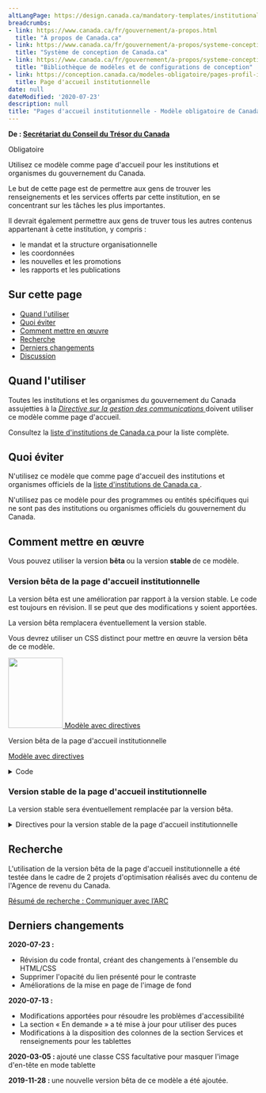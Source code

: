 ```yaml
---
altLangPage: https://design.canada.ca/mandatory-templates/institutional-profile-pages.html
breadcrumbs:
- link: https://www.canada.ca/fr/gouvernement/a-propos.html
  title: "À propos de Canada.ca"
- link: https://www.canada.ca/fr/gouvernement/a-propos/systeme-conception.html
  title: "Système de conception de Canada.ca"
- link: https://www.canada.ca/fr/gouvernement/a-propos/systeme-conception/bibliotheque-modeles.html
  title: "Bibliothèque de modèles et de configurations de conception"
- link: https://conception.canada.ca/modeles-obligatoire/pages-profil-institutionnel.html
  title: Page d'accueil institutionnelle
date: null
dateModified: '2020-07-23'
description: null
title: "Pages d'accueil institutionnelle - Modèle obligatoire de Canada.ca"
---
```




<p class="gc-byline">
 <strong>
  De :
  <a href="https://www.canada.ca/fr/secretariat-conseil-tresor.html">
   Secrétariat du Conseil du Trésor du Canada
  </a>
 </strong>
</p>

<p>
 <span class="label label-danger">
  Obligatoire
 </span>
</p>

<p>
 Utilisez ce modèle comme page d'accueil pour les institutions et organismes du gouvernement du Canada.
</p>

<p>
 Le but de cette page est de permettre aux gens de trouver les renseignements et les services offerts par cette institution, en se concentrant sur les tâches les plus importantes.
</p>

<p>
 Il devrait également permettre aux gens de truver tous les autres contenus appartenant à cette institution, y compris :
</p>

<ul>
 <li>
  le mandat et la structure organisationnelle
 </li>
 <li>
  les coordonnées
 </li>
 <li>
  les nouvelles et les promotions
 </li>
 <li>
  les rapports et les publications
 </li>
</ul>

<section>
 <h2>
  Sur cette page
 </h2>
 <ul>
  <li>
   <a href="#utiliser">
    Quand l'utiliser
   </a>
  </li>
  <li>
   <a href="#eviter">
    Quoi éviter
   </a>
  </li>
  <li>
   <a href="#comment">
    Comment mettre en œuvre
   </a>
  </li>
  <li>
   <a href="#recherche">
    Recherche
   </a>
  </li>
  <li>
   <a href="#changements">
    Derniers changements
   </a>
  </li>
  <li>
   <a href="#discussion">
    Discussion
   </a>
  </li>
 </ul>
</section>

<section>
 <h2 id="utiliser">
  Quand l'utiliser
 </h2>
 <p>
  Toutes les institutions et les organismes du gouvernement du Canada assujetties à la
  <a href="https://www.tbs-sct.gc.ca/pol/doc-fra.aspx?id=30682">
   <cite>
    Directive sur la gestion des communications
   </cite>
  </a>
  doivent utiliser ce modèle comme page d'accueil.
 </p>
 <p>
  Consultez la
  <a href="https://www.canada.ca/fr/gouvernement/a-propos/systeme-conception/liste-institutions.html">
   liste d'institutions de Canada.ca
  </a>
  pour la liste complète.
 </p>
</section>

<section>
 <h2 id="eviter">
  Quoi éviter
 </h2>
 <p>
  N'utilisez ce modèle que comme page d'accueil des institutions et organismes officiels de la
  <a href="https://www.canada.ca/fr/gouvernement/a-propos/systeme-conception/liste-institutions.html">
   liste d'institutions de Canada.ca
  </a>
  .
 </p>
 <p>
  N'utilisez pas ce modèle pour des programmes ou entités spécifiques qui ne sont pas des institutions ou organismes officiels du gouvernement du Canada.
 </p>
</section>

<section>
 <h2 id="comment">
  Comment mettre en œuvre
 </h2>
</section>

<section>
 <p>
  Vous pouvez utiliser la version
  <strong>
   bêta
  </strong>
  ou la version
  <strong>
   stable
  </strong>
  de ce modèle.
 </p>
 <h3>
  Version bêta de la page d'accueil institutionnelle
 </h3>
 <p>
  La version bêta est une amélioration par rapport à la version stable. Le code est toujours en révision. Il se peut que des modifications y soient apportées.
 </p>
 <p>
  La version bêta remplacera éventuellement la version stable.
 </p>
 <p>
  Vous devrez utiliser un CSS distinct pour mettre en œuvre la version bêta de ce modèle.
 </p>
 <div class="row mrgn-tp-lg mrgn-bttm-lg">
  <div class="col-xs-10 col-md-8 col-lg-8">
   <div class="gc-dwnld">
    <div class="row">
     <div class="col-xs-10 col-sm-3 col-lg-2">
      <p>
       <a class="gc-dwnld-lnk" href="../mise-en-page/accueil-institution-directives.html">
        <img alt="" class="thumbnail gc-dwnld-img" height="142" src="../images/ip-img-fr-cropped.png" width="110"/>
        <span class="wb-inv">
         Modèle avec directives
        </span>
       </a>
      </p>
     </div>
     <div class="col-xs-12 col-sm-9 col-lg-10">
      <p class="mrgn-tp-md lead">
       Version bêta de la page d'accueil institutionnelle
      </p>
      <p>
       <a class="btn btn-call-to-action" href="../mise-en-page/accueil-institution-directives.html">
        Modèle avec directives
       </a>
      </p>
     </div>
    </div>
   </div>
  </div>
 </div>
 <details>
  <summary>
   Code
  </summary>
  <span id="code">
  </span>
  <div class="wb-tabs">
   <div class="tabpanels">
    <details id="details-panel1">
     <summary>
      HTML
     </summary>
     <pre>
<code>
&lt;div class="provisional bg-cover bg-right bg-hide-sm bg-hide-xs mrgn-tp-md pb-3" data-bgimg="put your image link here"&gt;
				&lt;div class="container"&gt;
					&lt;div class="row"&gt;
						&lt;div class="col-md-7"&gt;
							&lt;h1 property="name" id="wb-cont"&gt;[Nom de l'institution]&lt;/h1&gt;
							&lt;p&gt;Brève description du mandat de l'institution&lt;/p&gt;
							&lt;a class="provisional btn btn-call-to-action" href="#"&gt;Bouton vers une super-tâche [facultatif]&lt;/a&gt;
						&lt;/div&gt;
						&lt;div class="clearfix"&gt;&lt;/div&gt;
					&lt;/div&gt;
				&lt;/div&gt;
			&lt;/div&gt;
			&lt;section class="provisional gc-featured-lnk"&gt;
				&lt;div class="container"&gt;
					&lt;h2 class="wb-inv"&gt;Lien en vedette&lt;/h2&gt;
					&lt;a class="h5" href="#"&gt;Lien en vedette [facultatif]&lt;/a&gt;
				&lt;/div&gt;
			&lt;/section&gt;
			&lt;section class="provisional most-requested-bullets well well-sm brdr-0"&gt;
				&lt;div class="container"&gt;
					&lt;div class="row"&gt;
						&lt;div class="pddng-r-0 col-md-2"&gt;
							&lt;h2 class="mrgn-tp-md"&gt;En demande&lt;/h2&gt;
						&lt;/div&gt;
						&lt;div class="col-md-10"&gt;
							&lt;ul class="wb-eqht mrgn-tp-md mrgn-bttm-md colcount-md-2"&gt;
								&lt;li&gt;&lt;a href="#"&gt;[Lien vers une tâche principale]&lt;/a&gt;&lt;/li&gt;
								&lt;li&gt;&lt;a href="#"&gt;[Lien vers une tâche principale]&lt;/a&gt;&lt;/li&gt;
								&lt;li&gt;&lt;a href="#"&gt;[Lien vers une tâche principale]&lt;/a&gt;&lt;/li&gt;
								&lt;li&gt;&lt;a href="#"&gt;[Lien vers une tâche principale]&lt;/a&gt;&lt;/li&gt;
								&lt;li&gt;&lt;a href="#"&gt;[Lien vers une tâche principale]&lt;/a&gt;&lt;/li&gt;
								&lt;li&gt;&lt;a href="#"&gt;[Lien vers une tâche principale]&lt;/a&gt;&lt;/li&gt;
							&lt;/ul&gt;
						&lt;/div&gt;
					&lt;/div&gt;
				&lt;/div&gt;
			&lt;/section&gt;
			&lt;section class="gc-srvinfo col-md-12 mrgn-bttm-lg"&gt;
				&lt;div class="container"&gt;
					&lt;div class="row"&gt;
						&lt;h2 class="wb-inv"&gt;Services et renseignements&lt;/h2&gt;
						&lt;div class="wb-eqht"&gt;
							&lt;div class="col-lg-4 col-md-6"&gt;
								&lt;h3&gt;&lt;a href="#"&gt;[Texte de l'hyperlien]&lt;/a&gt;&lt;/h3&gt;
								&lt;p&gt;Utilisez une formulation basée sur l'action, ou faites simplement une les des mots-clés qui résument les renseignements disponibles ou des tâches pouvant être accomplies sur la page liée.&lt;/p&gt;
							&lt;/div&gt;
							&lt;div class="col-lg-4 col-md-6"&gt;
								&lt;h3&gt;&lt;a href="#"&gt;[Texte de l'hyperlien]&lt;/a&gt;&lt;/h3&gt;
								&lt;p&gt;Utilisez une formulation basée sur l'action, ou faites simplement une les des mots-clés qui résument les renseignements disponibles ou des tâches pouvant être accomplies sur la page liée.&lt;/p&gt;
							&lt;/div&gt;
							&lt;div class="col-lg-4 col-md-6"&gt;
								&lt;h3&gt;&lt;a href="#"&gt;[Texte de l'hyperlien]&lt;/a&gt;&lt;/h3&gt;
								&lt;p&gt;Utilisez une formulation basée sur l'action, ou faites simplement une les des mots-clés qui résument les renseignements disponibles ou des tâches pouvant être accomplies sur la page liée.&lt;/p&gt;
							&lt;/div&gt;
							&lt;div class="col-lg-4 col-md-6"&gt;
								&lt;h3&gt;&lt;a href="#"&gt;[Texte de l'hyperlien]&lt;/a&gt;&lt;/h3&gt;
								&lt;p&gt;Utilisez une formulation basée sur l'action, ou faites simplement une les des mots-clés qui résument les renseignements disponibles ou des tâches pouvant être accomplies sur la page liée.&lt;/p&gt;
							&lt;/div&gt;
							&lt;div class="col-lg-4 col-md-6"&gt;
								&lt;h3&gt;&lt;a href="#"&gt;[Texte de l'hyperlien]&lt;/a&gt;&lt;/h3&gt;
								&lt;p&gt;Utilisez une formulation basée sur l'action, ou faites simplement une les des mots-clés qui résument les renseignements disponibles ou des tâches pouvant être accomplies sur la page liée.&lt;/p&gt;
							&lt;/div&gt;
							&lt;div class="col-lg-4 col-md-6"&gt;
								&lt;h3&gt;&lt;a href="#"&gt;[Texte de l'hyperlien]&lt;/a&gt;&lt;/h3&gt;
								&lt;p&gt;Utilisez une formulation basée sur l'action, ou faites simplement une les des mots-clés qui résument les renseignements disponibles ou des tâches pouvant être accomplies sur la page liée.&lt;/p&gt;
							&lt;/div&gt;
							&lt;div class="col-lg-4 col-md-6"&gt;
								&lt;h3&gt;&lt;a href="#"&gt;[Texte de l'hyperlien]&lt;/a&gt;&lt;/h3&gt;
								&lt;p&gt;Utilisez une formulation basée sur l'action, ou faites simplement une les des mots-clés qui résument les renseignements disponibles ou des tâches pouvant être accomplies sur la page liée.&lt;/p&gt;
							&lt;/div&gt;
							&lt;div class="col-lg-4 col-md-6"&gt;
								&lt;h3&gt;&lt;a href="#"&gt;[Texte de l'hyperlien]&lt;/a&gt;&lt;/h3&gt;
								&lt;p&gt;Utilisez une formulation basée sur l'action, ou faites simplement une les des mots-clés qui résument les renseignements disponibles ou des tâches pouvant être accomplies sur la page liée.&lt;/p&gt;
							&lt;/div&gt;
							&lt;div class="col-lg-4 col-md-6"&gt;
								&lt;h3&gt;&lt;a href="#"&gt;[Texte de l'hyperlien]&lt;/a&gt;&lt;/h3&gt;
								&lt;p&gt;Utilisez une formulation basée sur l'action, ou faites simplement une les des mots-clés qui résument les renseignements disponibles ou des tâches pouvant être accomplies sur la page liée.&lt;/p&gt;
							&lt;/div&gt;
							&lt;div class="clearfix"&gt;&lt;/div&gt;
						&lt;/div&gt;
					&lt;/div&gt;
				&lt;/div&gt;
			&lt;/section&gt;
			&lt;div class="clearfix"&gt;&lt;/div&gt;
			&lt;section class="well well-sm brdr-0 mrgn-bttm-0"&gt;
				&lt;div class="container"&gt;
					&lt;div class="wb-eqht"&gt;
						&lt;h2 class="h3 mrgn-tp-md"&gt;Coordonnées&lt;/h2&gt;
						&lt;ul class="provisional list-bld list-unstyled mrgn-tp-lg lst-spcd-2 colcount-md-3"&gt;
							&lt;li&gt;&lt;a href="#"&gt;Communiquer avec [institution]&lt;/a&gt;&lt;/li&gt;
							&lt;li&gt;&lt;a href="#"&gt;[Tâche de contact 2]&lt;/a&gt;&lt;/li&gt;
							&lt;li&gt;&lt;a href="#"&gt;[Tâche de contact 3]&lt;/a&gt;&lt;/li&gt;
						&lt;/ul&gt;
					&lt;/div&gt;
					&lt;div class="row"&gt;
						&lt;section class="col-md-8 pull-left mrgn-bttm-lg"&gt;
							&lt;h2 class="h3 mrgn-tp-md"&gt;À propos de [Institution]&lt;/h2&gt;
							&lt;ul class="provisional list-bld list-unstyled mrgn-tp-lg lst-spcd-2 colcount-md-2"&gt;
								&lt;li&gt;&lt;a href="#"&gt;Mandat&lt;/a&gt;&lt;/li&gt;
								&lt;li&gt;&lt;a href="#"&gt;Structure organisationnelle&lt;/a&gt;&lt;/li&gt;
								&lt;li&gt;&lt;a href="#"&gt;Transparence&lt;/a&gt;&lt;/li&gt;
								&lt;li&gt;&lt;a href="#"&gt;Possibilités d'emploi&lt;/a&gt;&lt;/li&gt;
								&lt;li&gt;&lt;a href="#"&gt;Rapports&lt;/a&gt;&lt;/li&gt;
								&lt;li&gt;&lt;a href="#"&gt;Observation&lt;/a&gt;&lt;/li&gt;
								&lt;li&gt;&lt;a href="#"&gt;Avis de mesure d'exécution&lt;/a&gt;&lt;/li&gt;
								&lt;li&gt;&lt;a href="#"&gt;[Lien institutionnel]&lt;/a&gt;&lt;/li&gt;
								&lt;li&gt;&lt;a href="#"&gt;[Lien institutionnel]&lt;/a&gt;&lt;/li&gt;
								&lt;li&gt;More: &lt;a href="#"&gt;Au sujet de [institution]&lt;/a&gt;&lt;/li&gt;
							&lt;/ul&gt;
						&lt;/section&gt;
						&lt;div class="provisional col-md-4 col-sm-5 pull-right xs-left"&gt;
							&lt;section class="lnkbx"&gt;
								&lt;h2 class="h3"&gt;Ministre&lt;/h2&gt;
								&lt;p&gt;
									&lt;a href="#"&gt;[(L'honorable) prénom et nom de famille]&lt;/a&gt;&lt;br&gt;
									&lt;small&gt;Titre officiel du ministre&lt;/small&gt;
								&lt;/p&gt;
								&lt;p&gt;
									&lt;a href="#"&gt;[(L'honorable) prénom et nom de famille]&lt;/a&gt;&lt;br&gt;
									&lt;small&gt;Titre officiel du ministre&lt;/small&gt;
								&lt;/p&gt;
								&lt;p&gt;
									&lt;a href="#"&gt;[(L'honorable) prénom et nom de famille]&lt;/a&gt;&lt;br&gt;
									&lt;small&gt;Titre officiel du ministre&lt;/small&gt;
								&lt;/p&gt;
							&lt;/section&gt;
							&lt;section class="provisional followus"&gt;
								&lt;h2 class="mrgn-tp-lg h3"&gt;Suivezs&lt;/h2&gt;
								&lt;ul&gt;
									&lt;li&gt;&lt;a href="#" class="facebook" rel="external"&gt;&lt;span class="wb-inv"&gt;Facebook&lt;/span&gt;&lt;/a&gt;&lt;/li&gt;
									&lt;li&gt;&lt;a href="#" class="twitter" rel="external"&gt;&lt;span class="wb-inv"&gt;Twitter&lt;/span&gt;&lt;/a&gt;&lt;/li&gt;
									&lt;li&gt;&lt;a href="#" class="youtube" rel="external"&gt;&lt;span class="wb-inv"&gt;YouTube&lt;/span&gt;&lt;/a&gt;&lt;/li&gt;
									&lt;li&gt;&lt;a href="#" class="linkedin" rel="external"&gt;&lt;span class="wb-inv"&gt;LinkedIn&lt;/span&gt;&lt;/a&gt;&lt;/li&gt;
								&lt;/ul&gt;
							&lt;/section&gt;
						&lt;/div&gt;
						&lt;div class="clearfix"&gt;&lt;/div&gt;
					&lt;/div&gt;
				&lt;/div&gt;
			&lt;/section&gt;
			&lt;div class="container"&gt;
				&lt;div class="row"&gt;
					&lt;section class="col-md-4 wb-feeds limit-3 gc-nws"&gt;
						&lt;h2 class="h3"&gt;Nouvelles&lt;/h2&gt;
						&lt;!-- démonstration de l'apparence - utiliser le flux json le cas échéant --&gt;
						&lt;ul class="feeds-cont list-unstyled lst-spcd feed-active"&gt;
							&lt;li&gt;&lt;a href="#"&gt;[Titre de nouvelle]&lt;/a&gt;&lt;br&gt; &lt;small class="feeds-date"&gt;AAAA-MM-JJ HH:MM&lt;/small&gt;&lt;/li&gt;
							&lt;li&gt;&lt;a href="#"&gt;[Titre de nouvelle]&lt;/a&gt;&lt;br&gt; &lt;small class="feeds-date"&gt;AAAA-MM-JJ HH:MM&lt;/small&gt;&lt;/li&gt;
							&lt;li&gt;&lt;a href="#"&gt;[Titre de nouvelle]&lt;/a&gt;&lt;br&gt; &lt;small class="feeds-date"&gt;AAAA-MM-JJ HH:MM&lt;/small&gt;&lt;/li&gt;
						&lt;/ul&gt;
						&lt;!-- exemple de flux json pour les nouvelles
						&lt;ul class="feeds-cont list-unstyled lst-spcd"&gt;
							&lt;li&gt; &lt;a data-ajax="https://www.canada.ca/content/canadasite/api/nws/fds/en/web-feeds/revenue-agency.json" href="https://www.canada.ca/en/revenue-agency.atom.xml" rel="external"&gt;Canada Revenue Agency news items&lt;/a&gt; &lt;/li&gt;
						&lt;/ul&gt;--&gt;
						&lt;p&gt;En savoir plus :&lt;a href="#" class="admin"&gt;Nouvelles de [Institution]&lt;/a&gt;&lt;/p&gt;
					&lt;/section&gt;
					&lt;section class="col-md-8 gc-prtts"&gt;
						&lt;h2 class="h3"&gt;En vedette&lt;/h2&gt;
						&lt;div class="row wb-eqht gc-srvinfo"&gt;
							&lt;div class="col-sm-6"&gt;
								&lt;div class="well well-sm brdr-rds-0 eqht-trgt"&gt;
									&lt;img class="img-responsive full-width" src="https://wet-boew.github.io/themes-dist/GCWeb/img/360x203.png" alt=""&gt;
									&lt;h3 class="h5"&gt;&lt;a href="#" class="stretched-link"&gt;[Hyperlien de l'élément]&lt;/a&gt;&lt;/h3&gt;
									&lt;p&gt;Brève description de l'élément en vedette.&lt;/p&gt;
								&lt;/div&gt;
							&lt;/div&gt;
							&lt;div class="col-sm-6"&gt;
								&lt;div class="well well-sm brdr-rds-0 eqht-trgt"&gt;
									&lt;img class="img-responsive full-width" src="https://wet-boew.github.io/themes-dist/GCWeb/img/360x203.png" alt=""&gt;
									&lt;h3 class="h5"&gt;&lt;a href="#" class="stretched-link"&gt;[Hyperlien de l'élément]&lt;/a&gt;&lt;/h3&gt;
									&lt;p&gt;Brève description de l'élément en vedette.&lt;/p&gt;
								&lt;/div&gt;
							&lt;/div&gt;
						&lt;/div&gt;
					&lt;/section&gt;
				&lt;/div&gt;
			&lt;/div&gt;</code>
</pre>
    </details>
    <details id="details-panel2">
     <summary>
      CSS
     </summary>
     <pre>
<code>
.provisional.bg-cover {
	background-size: cover;
}

.provisional.bg-right {
	background-position: right;
}

.provisional.pb-3 {
	padding-bottom: 15px;
}

.provisional.btn-call-to-action {
	font-size: 1em;
}

.provisional.gc-featured-lnk {
	background: #31708f;
	margin-bottom: 0em;
	padding-top:20px;
	padding-bottom:20px;
}

.provisional.gc-featured-lnk a {
	color:#fff
}

ul.feeds-cont li a {
	font-weight: bold;
}

.provisional.most-requested-bullets li {
	font-family: 'Lato', sans-serif;
	font-size: 17px;
	font-weight: 600;
	line-height: 26px;
	margin-top: 0
}

.provisional.most-requested-bullets .pddng-r-0 {
	padding-right: 0px;
}

.provisional.most-requested-bullets h2 {
	font-size: 1.2em;
}

.provisional.list-bld {
	font-weight: 600;
}

.provisional.followus h2 {
	font-size: 1.1em;
	margin-top: 10px;
}

.provisional.followus {
	padding: 0;
}

.provisional.followus h2 {
	display: block;
}

.provisional.followus h2,
.provisional.followus ul {
	margin-left: 0;
}

.provisional.followus-vertical {
	line-height: 0em;
}

.provisional.followus-vertical,
.provisional.followus {
	background-color: transparent;
}

.provisional.followus-vertical a {
	text-decoration: none;
}

.provisional.followus-vertical ul {
	display: block;
	list-style-type: none;
	margin-block-start: 1em;
	padding-inline-start: 1em;
	font-size: 16px;
	margin-block-end: 0em;
}

.provisional.followus-vertical ul li {
	margin-bottom: 15px;
}

.provisional.followus-vertical ul li:last-child {
	margin-bottom: 0px;
}

.provisional.followus-vertical ul li a {
	border: none;
	padding: 0px 5px;
}

.provisional.followus ul li a {
	border: none;
}

.provisional .social-lnk {
	position: relative;
	bottom:-18px;
	left:45px;
}

.provisional.followus-vertical li {
	display: block;
	background-position: left;
}

.provisional.followus .facebook,
.provisional.followus .twitter,
.provisional.followus .youtube,
.provisional.followus .instagram,
.provisional.followus .linkedin {
	display: block;
	height: 38px;
	width: 38px;
}
/* supprimez cette section si vous ne voulez pas les nouvelles icônes */

.provisional.followus .facebook {
	background: url("https://design.canada.ca/images/social-media/facebook.png") 0 0 / cover no-repeat;
}
.provisional.followus .twitter {
	background: url("https://design.canada.ca/images/social-media/twitter.png") 0 0 / cover no-repeat;
}
.provisional.followus .youtube {
	background: url("https://design.canada.ca/images/social-media/youtube.png") 0 0 / cover no-repeat;
}
.provisional.followus .instagram {
	background: url("https://design.canada.ca/images/social-media/instagram.png") 0 0 / cover no-repeat;
}
.provisional.followus .linkedin {
	background: url("https://design.canada.ca/images/social-media/linkedin.png") 0 0 / cover no-repeat;
}
/* fin des nouvelles icônes de réseaux sociaux */

@media screen and (max-width: 767px) {
	.provisional.bg-hide-xs {
		background-image: url("none") !important;
	}

	.provisional.btn-call-to-action {
		font-size: .9em;
	}

	.provisional.xs-left {
		float: left !important;
	}
}

@media (min-width:768px) and (max-width:991px) {
	.provisional.bg-hide-sm {
		background-image: url("none") !important;
	}
}
</code>
</pre>
    </details>
   </div>
  </div>
 </details>
 <div class="clearfix">
 </div>
</section>
<section>
 <h3>
  Version stable de la page d'accueil institutionnelle
 </h3>
 <p>
  La version stable sera éventuellement remplacée par la version bêta.
 </p>
 <details>
  <summary>
   Directives pour la version stable de la page d'accueil institutionnelle
  </summary>
  <h3 id="profil">
   Page de profil
  </h3>
  <p>
   Toutes les institutions mentionnées aux annexes I, I.1 et II de la
   <a href="http://laws-lois.justice.gc.ca/fra/lois/f-11/">
    Loi sur la gestion des finances publiques
   </a>
   (LGFP) doivent élaborer un profil institutionnel. Tous ces profils font partie de la page des ministères et organismes (voir la section sur la
   <a href="./page-ministeres-organismes.html">
    page des ministères et organismes
   </a>
   ).
  </p>
  <div class="btn-group mrgn-bttm-sm">
   <button class="btn btn-default wb-toggle" data-toggle='{"selector": "details", "parent": "#template-elements", "type": "on"}' type="button">
    Développer tout
   </button>
   <button class="btn btn-default wb-toggle" data-toggle='{"selector": "details", "parent": "#template-elements", "type": "off"}' type="button">
    Réduire tout
   </button>
  </div>
  <div class="row">
   <div class="col-lg-6 pull-right">
    <figure class="mrgn-bttm-lg">
     <figcaption class="text-center">
      <b>
       Modèle de la page de profil institutionnel
      </b>
     </figcaption>
     <img alt="Modèle de la page de profil institutionnel pour les grandes institutions indiquant les parties qui composent sa structure. Lire de haut en bas et de gauche à droite. Plus de détails au sujet de ce graphique se retrouvent dans le texte entourant l’image." class="full-width" src="https://www.canada.ca/content/dam/tbs-sct/images/government-communications/canada-content-style-guide/institutional-profile-fra-02.jpg"/>
    </figure>
   </div>
   <div class="col-lg-6 pull-left">
    <section id="template-elements">
     <section>
      <h4>
       1 : Nom de l’institution
      </h4>
      <p>
       <span class="label label-danger">
        Obligatoire
       </span>
      </p>
      <p>
       Fournit le titre d’usage de l’institution
      </p>
      <ul class="list-unstyled">
       <li id="element1">
        <details class="mrgn-bttm-sm">
         <summary class="wb-toggle" data-toggle='{"print":"on"}'>
          <strong>
           Contenu
          </strong>
         </summary>
         <ul>
          <li>
           Utilisez le titre d’usage de l’institution indiqué dans le
           <a href="https://www.tbs-sct.gc.ca/hgw-cgf/oversight-surveillance/communications/fip-pcim/reg-fra.asp">
            Registre des titres d’usage
           </a>
           .
          </li>
          <li>
           Utilisez le titre légal si le titre d’usage n’est pas disponible.
          </li>
          <li>
           N’utilisez pas d’acronymes ou d’abréviations.
          </li>
         </ul>
        </details>
       </li>
       <li id="element2">
        <details class="mrgn-bttm-sm">
         <summary class="wb-toggle" data-toggle='{"print":"on"}'>
          <strong>
           Présentation
          </strong>
         </summary>
         <ul>
          <li>
           Le titre du profil institutionnel doit être une balise H1 unique.
          </li>
          <li>
           Il doit être la première composante de la page.
          </li>
         </ul>
        </details>
       </li>
      </ul>
     </section>
     <section>
      <h4>
       2a : Insigne
      </h4>
      <p>
       <span class="label label-warning">
        Conditionelle
       </span>
      </p>
      <p>
       Fournit l’identification de la Gendarmerie royale du Canada
      </p>
      <ul class="list-unstyled">
       <li id="element3">
        <details class="mrgn-bttm-sm">
         <summary class="wb-toggle" data-toggle='{"print":"on"}'>
          <strong>
           Contenu
          </strong>
         </summary>
         <ul>
          <li>
           Seule la Gendarmerie royale du Canada peut utiliser cette composante pour afficher son insigne approuvé.
          </li>
         </ul>
        </details>
       </li>
       <li id="element4">
        <details class="mrgn-bttm-sm">
         <summary class="wb-toggle" data-toggle='{"print":"on"}'>
          <strong>
           Présentation
          </strong>
         </summary>
         <ul>
          <li>
           L’insigne se trouve à la droite du mandat de l’institution.
          </li>
          <li>
           L’image n’est pas assortie d’un hyperlien.
          </li>
         </ul>
        </details>
       </li>
      </ul>
     </section>
     <section>
      <h4>
       3 : Mandat de l’institution
      </h4>
      <p>
       <span class="label label-danger">
        Obligatoire
       </span>
      </p>
      <p>
       Décrit en une ou deux phrases le mandat de l’institution
      </p>
      <ul class="list-unstyled">
       <li id="element5">
        <details class="mrgn-bttm-sm">
         <summary class="wb-toggle" data-toggle='{"print":"on"}'>
          <strong>
           Contenu
          </strong>
         </summary>
         <ul>
          <li>
           Elle fournit le titre d’usage de l’institution suivi d’un aperçu en langage clair de la façon dont l’institution assure des services au public.
          </li>
          <li>
           Le texte doit être court et concis.
          </li>
          <li>
           Le contenu est rédigé pour un niveau de scolarité secondaire (pointage de 100 et moins dans
           <a href="http://www.scolarius.com/">
            Scolarius
           </a>
           ).
          </li>
         </ul>
        </details>
       </li>
       <li id="element6">
        <details class="mrgn-bttm-sm">
         <summary class="wb-toggle" data-toggle='{"print":"on"}'>
          <strong>
           Présentation
          </strong>
         </summary>
         <ul>
          <li>
           Le mandat de l’institution figure juste au-dessous du titre de la page du profil institutionnel.
          </li>
         </ul>
        </details>
       </li>
      </ul>
     </section>
     <section>
      <h4>
       4 : Réseaux de médias sociaux de l’institution
      </h4>
      <p>
       <span class="label label-warning">
        Conditionelle
       </span>
      </p>
      <p>
       Présente les réseaux de médias sociaux propres à l’institution
      </p>
      <ul class="list-unstyled">
       <li id="element7">
        <details class="mrgn-bttm-sm">
         <summary class="wb-toggle" data-toggle='{"print":"on"}'>
          <strong>
           Contenu
          </strong>
         </summary>
         <ul>
          <li>
           Cette composante est obligatoire pour toutes les institutions mentionnées à l’
           <a href="http://laws-lois.justice.gc.ca/fra/lois/F-11/page-30.html#h-74">
            annexe I de la LGFP
           </a>
           , et facultative pour les autres institutions.
          </li>
          <li>
           Utilisez la configuration
           <a href="../configurations-conception-communes/bloc-medias-sociaux.html">
            Bloc des réseaux de médias sociaux (fenêtre « Suivez »)
           </a>
           .
          </li>
         </ul>
        </details>
       </li>
       <li id="element8">
        <details class="mrgn-bttm-sm">
         <summary class="wb-toggle" data-toggle='{"print":"on"}'>
          <strong>
           Présentation
          </strong>
         </summary>
         <ul>
          <li>
           Cette composante se trouve sous le mandat de l’institution.
          </li>
         </ul>
        </details>
       </li>
      </ul>
     </section>
     <section>
      <h4>
       5 : Nouveautés
      </h4>
      <p>
       <span class="label label-warning">
        Conditionelle
       </span>
      </p>
      <p>
       Présente les nouvelles ayant trait à l’institution
      </p>
      <ul class="list-unstyled">
       <li id="element9">
        <details class="mrgn-bttm-sm">
         <summary class="wb-toggle" data-toggle='{"print":"on"}'>
          <strong>
           Contenu
          </strong>
         </summary>
         <ul>
          <li>
           Cette composante est obligatoire pour toutes les institutions mentionnées à l’
           <a href="http://laws-lois.justice.gc.ca/fra/lois/F-11/page-30.html#h-74">
            annexe I de la LGFP
           </a>
           , et facultative pour les autres institutions.
          </li>
          <li>
           Utilisez la configuration
           <a href="../configurations-conception-communes/nouveautes.html">
            Nouveautés
           </a>
           .
          </li>
         </ul>
        </details>
       </li>
       <li id="element10">
        <details class="mrgn-bttm-sm">
         <summary class="wb-toggle" data-toggle='{"print":"on"}'>
          <strong>
           Présentation
          </strong>
         </summary>
         <ul>
          <li>
           Cette composante se trouve sous « Réseaux de médias sociaux de l’institution ».
          </li>
         </ul>
        </details>
       </li>
      </ul>
     </section>
     <section>
      <h4>
       6 : Services et renseignements
      </h4>
      <p>
       <span class="label label-danger">
        Obligatoire
       </span>
      </p>
      <p>
       Dresse la liste des sujets propres à l’institution
      </p>
      <ul class="list-unstyled">
       <li id="element11">
        <details class="mrgn-bttm-sm">
         <summary class="wb-toggle" data-toggle='{"print":"on"}'>
          <strong>
           Contenu
          </strong>
         </summary>
         <ul>
          <li>
           Utilisez la configuration
           <a href="../configurations-conception-communes/services-renseignements.html">
            Services et renseignements
           </a>
           .
          </li>
         </ul>
        </details>
       </li>
       <li id="element12">
        <details class="mrgn-bttm-sm">
         <summary class="wb-toggle" data-toggle='{"print":"on"}'>
          <strong>
           Présentation
          </strong>
         </summary>
         <ul>
          <li>
           Cette composante se trouve sous la section « Réseaux de médias sociaux » et à gauche de la section « En demande ».
          </li>
         </ul>
        </details>
       </li>
      </ul>
     </section>
     <section>
      <h4>
       7 : En demande
      </h4>
      <p>
       <span class="label label-warning">
        Conditionelle
       </span>
      </p>
      <p>
       Présente les services et renseignements les plus demandés propres à l’institution
      </p>
      <ul class="list-unstyled">
       <li id="element13">
        <details class="mrgn-bttm-sm">
         <summary class="wb-toggle" data-toggle='{"print":"on"}'>
          <strong>
           Contenu
          </strong>
         </summary>
         <ul>
          <li>
           composante est obligatoire afin fournir des raccourcis vers les tâches les plus importantes de l'institution. Cependant, elle ne devrait pas être utilisée si toutes les tâches principales de l'institution sont déjà incluses en tant que liens directs sous « Services et renseignements ».
          </li>
          <li>
           Utilisez la configuration
           <a href="../configurations-conception-communes/en-demande.html">
            En demande
           </a>
           .
          </li>
         </ul>
        </details>
       </li>
       <li id="element14">
        <details class="mrgn-bttm-sm">
         <summary class="wb-toggle" data-toggle='{"print":"on"}'>
          <strong>
           Présentation
          </strong>
         </summary>
         <ul>
          <li>
           Cette composante figure à droite de la section « Services et renseignements ».
          </li>
         </ul>
        </details>
       </li>
      </ul>
     </section>
     <section>
      <h4>
       8 : Contactez-nous
      </h4>
      <p>
       <span class="label label-danger">
        Obligatoire
       </span>
      </p>
      <p>
       Donne accès aux coordonnées de l’institution
      </p>
      <ul class="list-unstyled">
       <li id="element15">
        <details class="mrgn-bttm-sm">
         <summary class="wb-toggle" data-toggle='{"print":"on"}'>
          <strong>
           Contenu
          </strong>
         </summary>
         <ul>
          <li>
           Allez à
           <a href="../configurations-conception-communes/coordonnees.html">
            Coordonnées
           </a>
           dans les Configurations de conception communes. Utilisez, selon le cas, le modèle d’adresse ou le modèle de lien.
          </li>
         </ul>
        </details>
       </li>
       <li id="element16">
        <details class="mrgn-bttm-sm">
         <summary class="wb-toggle" data-toggle='{"print":"on"}'>
          <strong>
           Présentation
          </strong>
         </summary>
         <ul>
          <li>
           Cette composante est placée sous « Nouveautés » et à droite de « Services et renseignements ».
          </li>
         </ul>
        </details>
       </li>
      </ul>
     </section>
     <section>
      <h4>
       9 : Autres renseignements pour les
      </h4>
      <p>
       <span class="label label-info">
        Facultative
       </span>
      </p>
      <p>
       Liens menant à des renseignements intéressant divers publics cibles
      </p>
      <ul class="list-unstyled">
       <li id="element17">
        <details class="mrgn-bttm-sm">
         <summary class="wb-toggle" data-toggle='{"print":"on"}'>
          <strong>
           Contenu
          </strong>
         </summary>
         <ul>
          <li>
           Utilisez la configuration
           <a href="../configurations-conception-communes/autres-renseignements.html">
            Autres renseignements pour les
           </a>
           .
          </li>
         </ul>
        </details>
       </li>
       <li id="element18">
        <details class="mrgn-bttm-sm">
         <summary class="wb-toggle" data-toggle='{"print":"on"}'>
          <strong>
           Présentation
          </strong>
         </summary>
         <ul>
          <li>
           Cette composante figure sous la section « En demande ».
          </li>
         </ul>
        </details>
       </li>
      </ul>
     </section>
     <section>
      <h4>
       10 : Ce que nous faisons
      </h4>
      <p>
       <span class="label label-warning">
        Conditionelle
       </span>
      </p>
      <p>
       Fournit des liens vers le contenu relatif à l’élaboration des politiques et programmes de l’institution
      </p>
      <ul class="list-unstyled">
       <li id="element19">
        <details class="mrgn-bttm-sm">
         <summary class="wb-toggle" data-toggle='{"print":"on"}'>
          <strong>
           Contenu
          </strong>
         </summary>
         <ul>
          <li>
           Cette composante est obligatoire quand l’institution a du contenu d’élaboration de programmes et de politiques à  présenter.
          </li>
          <li>
           Utilisez la configuration
           <a href="../configurations-conception-communes/ce-que-nous-faisons.html">
            Ce que nous faisons
           </a>
           .
          </li>
         </ul>
        </details>
       </li>
       <li id="element20">
        <details class="mrgn-bttm-sm">
         <summary class="wb-toggle" data-toggle='{"print":"on"}'>
          <strong>
           Présentation
          </strong>
         </summary>
         <ul>
          <li>
           Cette composante figure sous la section « Services et renseignements ».
          </li>
         </ul>
        </details>
       </li>
      </ul>
     </section>
     <section>
      <h4>
       11 : Renseignements organisationnels
      </h4>
      <p>
       <span class="label label-danger">
        Obligatoire
       </span>
      </p>
      <p>
       Fournit un accès uniforme aux principaux renseignements organisationnels
      </p>
      <ul class="list-unstyled">
       <li id="element21">
        <details class="mrgn-bttm-sm">
         <summary class="wb-toggle" data-toggle='{"print":"on"}'>
          <strong>
           Contenu
          </strong>
         </summary>
         <ul>
          <li>
           Cette composante consiste en une série de liens menant au contenu propre à l’institution qui n’est pas présenté ailleurs sur la page.
          </li>
          <li>
           L’étiquette de l’en-tête est « Renseignements organisationnels ».
          </li>
          <li>
           Seuls les liens « Mandat » et « Transparence » sont obligatoires; tous les autres liens sont facultatifs.
          </li>
          <li>
           Les liens doivent être étiquetés et ordonnés de la façon suivante :
           <dl class="dl-horizontal">
            <dt>
             <strong>
              Mandat
             </strong>
            </dt>
            <dd>
             <ul>
              <li>
               Obligatoire
              </li>
              <li>
               Mène à une page présentant le mandat, la vision et les objectifs de l’institution
              </li>
             </ul>
            </dd>
            <dt>
             <strong>
              Programmes
             </strong>
            </dt>
            <dd>
             <ul>
              <li>
               Facultatif
              </li>
              <li>
               Mène à une page fournissant la liste des programmes de l’institution
              </li>
             </ul>
            </dd>
            <dt>
             <strong>
              Structure organisationnelle
             </strong>
            </dt>
            <dd>
             <ul>
              <li>
               Facultatif
              </li>
              <li>
               Mène à une page présentant l’organigramme ou la structure organisationnelle de l’institution
              </li>
             </ul>
            </dd>
            <dt>
             <strong>
              Portefeuille
             </strong>
            </dt>
            <dd>
             <ul>
              <li>
               Facultatif
              </li>
              <li>
               Mène à une page présentant le portefeuille ministériel de l’institution
              </li>
             </ul>
            </dd>
            <dt>
             <strong>
              Partenaires
             </strong>
            </dt>
            <dd>
             <ul>
              <li>
               Facultatif
              </li>
              <li>
               Mène à une page présentant les partenariats officiels de l’institution (c’est-à-dire des organisations fédérales, provinciales, territoriales, internationales ou non gouvernementales)
              </li>
             </ul>
            </dd>
            <dt>
             <strong>
              Transparence
             </strong>
            </dt>
            <dd>
             <ul>
              <li>
               Obligatoire
              </li>
              <li>
               Mène aux renseignements sur la transparence propres à l’institution prescrits par le Secrétariat du Conseil du Trésor, comme les plans prospectifs de la réglementation et la divulgation proactive
              </li>
             </ul>
            </dd>
            <dt>
             <strong>
              Possibilités d’emploi
             </strong>
            </dt>
            <dd>
             <ul>
              <li>
               Facultatif
              </li>
              <li>
               Mène à une page cible présentant les possibilités d’emploi au sein de l’institution
              </li>
             </ul>
            </dd>
            <dt>
             <strong>
              Compte rendu du rendement des services
             </strong>
            </dt>
            <dd>
             <ul>
              <li>
               Obligatoire, si le contenu existe (voir les
               <a href="../modeles-recommandes/pages-comptes-rendu-rendement-services-insitutionnels.html">
                Pages de compte rendu du rendement des services institutionnels
               </a>
               )
              </li>
              <li>
               Il mène à la page d’accueil des comptes rendus de l’institution
              </li>
             </ul>
            </dd>
           </dl>
          </li>
         </ul>
        </details>
       </li>
       <li id="element22">
        <details class="mrgn-bttm-sm">
         <summary class="wb-toggle" data-toggle='{"print":"on"}'>
          <strong>
           Présentation
          </strong>
         </summary>
         <ul>
          <li>
           Cette composante est affichée au-dessus de la section « En vedette ».
          </li>
         </ul>
        </details>
       </li>
      </ul>
     </section>
     <section>
      <h4>
       12a : Ministre d’un ministère ou chef d’une institution quasi judiciaire sans lien de dépendance
      </h4>
      <p>
       <span class="label label-warning">
        Conditionelle
       </span>
      </p>
      <p>
       Fournit le profil de chaque ministre ou chef d’institution
      </p>
      <ul class="list-unstyled">
       <li id="element23">
        <details class="mrgn-bttm-sm">
         <summary class="wb-toggle" data-toggle='{"print":"on"}'>
          <strong>
           Contenu
          </strong>
         </summary>
         <ul>
          <li>
           Cette composante est obligatoire pour toutes les institutions, sauf si vous utilisez la composante Ministres du portefeuille (12b).
          </li>
          <li>
           Elle fournit des images assorties d’hyperliens menant soit au(x) ministre(s) de l’institution (y compris les ministres associés), soit au chef de l’institution (dans le cas des institutions indépendantes ou quasi judiciaires).
          </li>
          <li>
           Les images et les textes sont assortis d’un hyperlien menant à la page de profil ministériel pertinente (voir les
           <a href="./pages-profil-ministres.html">
            pages de profil des ministres
           </a>
           ).
          </li>
          <li>
           Le texte de l’hyperlien se limite au titre honorifique (« L’honorable ») et aux prénom et nom du ou de la ministre ou du chef de l’institution.
          </li>
          <li>
           Le texte non assorti d’un hyperlien se limite au titre officiel du ministre ou du chef de l’institution.
          </li>
          <li>
           Les en-têtes suivants doivent être présentés au-dessus du fonctionnaire élu approprié :
           <ul>
            <li>
             « Ministre »
            </li>
            <li>
             « Secrétaire parlementaire »
            </li>
            <li>
             « Ministre associé »
            </li>
           </ul>
          </li>
          <li>
           L’en-tête « Direction » ou « Ombudsman » doit être présenté, au besoin, au-dessus du haut fonctionnaire qui est le chef de l’institution.
          </li>
         </ul>
        </details>
       </li>
       <li id="element24">
        <details class="mrgn-bttm-sm">
         <summary class="wb-toggle" data-toggle='{"print":"on"}'>
          <strong>
           Présentation
          </strong>
         </summary>
         <ul>
          <li>
           Cette composante figure à droite de «Renseignements organisationnels ».
          </li>
          <li>
           Les sujets sont présentés en ordre de priorité, de gauche à droite.
          </li>
          <li>
           Lorsque plus de trois images sont requises, continuez sur une deuxième ligne.
          </li>
          <li>
           Lorsque moins de trois images sont requises, l’image doit être justifiée à gauche de la section « Renseignements organisationnels ».
          </li>
          <li>
           Consultez la
           <a href="http://wet-boew.github.io/themes-dist/GCWeb/index-fr.html">
            page GitHub sur Canada.ca
           </a>
           pour obtenir des détails sur la taille des images.
          </li>
         </ul>
        </details>
       </li>
      </ul>
     </section>
     <section>
      <h4>
       13 : Section « En vedette » de l’institution
      </h4>
      <p>
       <span class="label label-info">
        Facultative
       </span>
      </p>
      <p>
       Fait la promotion des activités en cours de l’institution et menées par celle-ci
      </p>
      <ul class="list-unstyled">
       <li id="element25">
        <details class="mrgn-bttm-sm">
         <summary class="wb-toggle" data-toggle='{"print":"on"}'>
          <strong>
           Contenu
          </strong>
         </summary>
         <ul>
          <li>
           Utilisez la configuration
           <a href="../configurations-conception-communes/vignettes-promotionnelles.html">
            Promotions contextuelles
           </a>
           .
          </li>
         </ul>
        </details>
       </li>
       <li id="element26">
        <details class="mrgn-bttm-sm">
         <summary class="wb-toggle" data-toggle='{"print":"on"}'>
          <strong>
           Présentation
          </strong>
         </summary>
         <ul>
          <li>
           L’étiquette de l’en-tête est « En vedette ».
          </li>
         </ul>
        </details>
       </li>
      </ul>
     </section>
    </section>
   </div>
  </div>
  <h3 id="identification">
   Comment utiliser l'identification d’un organisme indépendant
  </h3>
  <div class="btn-group mrgn-bttm-sm">
   <button class="btn btn-default wb-toggle" data-toggle='{"selector": "details", "parent": "#template-elements2", "type": "on"}' type="button">
    Développer tout
   </button>
   <button class="btn btn-default wb-toggle" data-toggle='{"selector": "details", "parent": "#template-elements2", "type": "off"}' type="button">
    Réduire tout
   </button>
  </div>
  <div class="row">
   <div class="col-lg-6 pull-right">
    <figure class="mrgn-bttm-lg">
     <figcaption class="text-center">
      <b>
       Modèle d’identification indépendante
      </b>
     </figcaption>
     <img alt="Image de l’identification indépendante indiquant les composants de sa structure. Lire de haut en bas et de gauche à droite. Plus de détails au sujet de ce graphique se retrouvent dans le texte entourant l’image." class="full-width" src="https://www.canada.ca/content/dam/tbs-sct/images/government-communications/canada-content-style-guide/arms-length-branding-fra.jpg"/>
    </figure>
   </div>
   <div class="col-lg-6 pull-left">
    <section id="template-elements2">
     <section>
      <h4>
       2b : Image de marque de l’organisme indépendant
      </h4>
      <p>
       <span class="label label-warning">
        Conditionelle
       </span>
      </p>
      <p>
       Affiche l’identificateur approuvé des institutions qui satisfont aux critères d’indépendance
      </p>
      <ul class="list-unstyled">
       <li id="element2-1">
        <details class="mrgn-bttm-sm">
         <summary class="wb-toggle" data-toggle='{"print":"on"}'>
          <strong>
           Contenu
          </strong>
         </summary>
         <ul>
          <li>
           Cette composante est conditionnelle. Seules les institutions qui font partie de la catégorie des tribunaux administratifs selon les
           <a href="http://www.appointments-nominations.gc.ca/prsnt.asp?menu=2&amp;page=gicIntro&amp;lang=fra">
            règles sur les nominations par le gouverneur en conseil
           </a>
           ont l’option d’afficher leur identificateur d’image de marque approuvé.
          </li>
          <li>
           Les institutions faisant partie de la catégorie des agences et conseils qui ont pour mandat de rendre des décisions exécutoires peuvent aussi avoir l’option d’afficher leur identificateur d’image de marque approuvé, tel que déterminé au cas par cas par les organismes centraux.
          </li>
          <li>
           L’image de marque doit être conforme aux règles du Programme de coordination de l’image de marque (PCIM) sur l’identification des institutions fédérales.
          </li>
         </ul>
        </details>
       </li>
       <li id="element2-2">
        <details class="mrgn-bttm-sm">
         <summary class="wb-toggle" data-toggle='{"print":"on"}'>
          <strong>
           Présentation
          </strong>
         </summary>
         <ul>
          <li>
           L’image de marque figure en haut de la page.
          </li>
          <li>
           Elle doit être formatée conformément aux spécifications de conception du PCIM, s’il y a lieu (cela s’applique aux institutions qui ne sont pas exemptées du PCIM).
          </li>
          <li>
           Elle doit être configurée de manière à s’adapter automatiquement à la taille de l’écran (SVG est le format recommandé), conformément aux principes de conception adaptée.
          </li>
          <li>
           L’image n’est pas assortie d’un hyperlien.
          </li>
         </ul>
        </details>
       </li>
      </ul>
     </section>
     <section>
      <h4>
       3a : Énoncé de l’organisme indépendant
      </h4>
      <p>
       <span class="label label-warning">
        Conditionelle
       </span>
      </p>
      <p>
       Explique la nature indépendante de l’institution
      </p>
      <ul class="list-unstyled">
       <li id="element2-3">
        <details class="mrgn-bttm-sm">
         <summary class="wb-toggle" data-toggle='{"print":"on"}'>
          <strong>
           Contenu
          </strong>
         </summary>
         <ul>
          <li>
           Cette composante est conditionnelle. Seules les institutions qui font partie de la catégorie des tribunaux administratifs selon les
           <a href="http://www.appointments-nominations.gc.ca/prsnt.asp?menu=2&amp;page=gicIntro&amp;lang=fra">
            règles sur les nominations par le gouverneur en conseil
           </a>
           ont l’option d’afficher l’énoncé d’indépendance.
          </li>
          <li>
           Les institutions faisant partie de la catégorie des agences et conseils qui ont pour mandat de rendre des décisions exécutoires peuvent aussi avoir l’option d’afficher cet énoncé, tel que déterminé au cas par cas par les organismes centraux.
          </li>
          <li>
           Cet énoncé fournit une brève explication de la nature autonome de l’organisme indépendant.
          </li>
         </ul>
        </details>
       </li>
       <li id="element2-4">
        <details class="mrgn-bttm-sm">
         <summary class="wb-toggle" data-toggle='{"print":"on"}'>
          <strong>
           Présentation
          </strong>
         </summary>
         <ul>
          <li>
           Il figure en caractères gras.
          </li>
         </ul>
        </details>
       </li>
      </ul>
     </section>
    </section>
   </div>
  </div>
  <h3 id="ministres">
   Comment utiliser la configuration « ministres du portefeuille »
  </h3>
  <div class="btn-group mrgn-bttm-sm">
   <button class="btn btn-default wb-toggle" data-toggle='{"selector": "details", "parent": "#template-elements3", "type": "on"}' type="button">
    Développer tout
   </button>
   <button class="btn btn-default wb-toggle" data-toggle='{"selector": "details", "parent": "#template-elements3", "type": "off"}' type="button">
    Réduire tout
   </button>
  </div>
  <div class="row">
   <div class="col-lg-6 pull-right">
    <figure class="mrgn-bttm-lg">
     <figcaption class="text-center">
      <b>
       Composant des ministres de portefeuille
      </b>
     </figcaption>
     <img alt="Image du composant des ministres de portefeuille indiquant les éléments qui composent sa structure. Lire de haut en bas et de gauche à droite. Plus de détails au sujet de ce graphique se retrouvent dans le texte entourant l’image." class="full-width" src="https://www.canada.ca/content/dam/tbs-sct/images/government-communications/canada-content-style-guide/portfolio-ministers-component-fra.jpg"/>
    </figure>
   </div>
   <div class="col-lg-6 pull-left">
    <section id="template-elements3">
     <section>
      <h4>
       12b : Ministres du portefeuille
      </h4>
      <p>
       <span class="label label-info">
        Facultative
       </span>
      </p>
      <p>
       Donne accès aux profils de tous les ministres du portefeuille de l’institution
      </p>
      <ul class="list-unstyled">
       <li id="element3-1">
        <details class="mrgn-bttm-sm">
         <summary class="wb-toggle" data-toggle='{"print":"on"}'>
          <strong>
           Contenu
          </strong>
         </summary>
         <ul>
          <li>
           Il ne faut pas utiliser cette composante lorsqu’un seul ministre ou chef institutionnel est mentionné sous « Renseignements sur l’organisation ».
          </li>
          <li>
           Elle ne peut être utilisée que lorsqu’au moins trois ministres sont présentés.
          </li>
          <li>
           Elle fournit des images des ministres de l’institution, assorties d’hyperliens.
           <ul>
            <li>
             Aucune photographie d’une autre personne ne peut être affichée sur le profil institutionnel.
            </li>
           </ul>
          </li>
          <li>
           Les images et les textes sont assortis d’un hyperlien menant à la page de profil ministériel pertinente (voir la section sur les
           <a href="https://conception.canada.ca/modeles-obligatoire/pages-profil-ministres.html">
            pages de profil des ministres
           </a>
           ).
          </li>
          <li>
           Le texte de l’hyperlien se limite aux titre honorifique, prénom et nom du ministre : L’honorable [nom du ministre].
          </li>
          <li>
           Le texte non assorti d’un hyperlien se limite au titre officiel des ministres.
          </li>
         </ul>
        </details>
       </li>
       <li id="element3-2">
        <details class="mrgn-bttm-sm">
         <summary class="wb-toggle" data-toggle='{"print":"on"}'>
          <strong>
           Présentation
          </strong>
         </summary>
         <ul>
          <li>
           Cette composante figure au-dessus de «Renseignements organisationnels ».
          </li>
          <li>
           Les sujets sont présentés en ordre de priorité, de gauche à droite.
          </li>
          <li>
           Lorsque plus de trois images sont requises, continuez la liste sur une deuxième ligne.
          </li>
          <li>
           Consultez la
           <a href="http://wet-boew.github.io/themes-dist/GCWeb/index-fr.html">
            page GitHub sur Canada.ca
           </a>
           pour obtenir des détails sur la taille des images.
          </li>
         </ul>
        </details>
       </li>
      </ul>
     </section>
    </section>
   </div>
  </div>
  <h3 id="organismes">
   Comment utiliser la configuration « organismes du portefeuille »
  </h3>
  <div class="btn-group mrgn-bttm-sm">
   <button class="btn btn-default wb-toggle" data-toggle='{"selector": "details", "parent": "#template-elements4", "type": "on"}' type="button">
    Développer tout
   </button>
   <button class="btn btn-default wb-toggle" data-toggle='{"selector": "details", "parent": "#template-elements4", "type": "off"}' type="button">
    Réduire tout
   </button>
  </div>
  <div class="row">
   <div class="col-lg-6 pull-right">
    <figure class="mrgn-bttm-lg">
     <figcaption class="text-center">
      <b>
       Composant des organisations de portefeuille
      </b>
     </figcaption>
     <img alt="Image du composant des organisations de portefeuille indiquant les éléments qui composent sa structure. Lire de haut en bas et de gauche à droite. Plus de détails au sujet de ce graphique se retrouvent dans le texte entourant l’image." class="full-width" src="https://www.canada.ca/content/dam/tbs-sct/images/government-communications/canada-content-style-guide/portfolio-organizations-component-fra.jpg"/>
    </figure>
   </div>
   <div class="col-lg-6 pull-left">
    <section id="template-elements4">
     <section>
      <h4>
       14 : Organismes du portefeuille
      </h4>
      <p>
       <span class="label label-info">
        Facultative
       </span>
      </p>
      <p>
       Fournit des liens vers les organismes relevant du portefeuille de l’institution
      </p>
      <ul class="list-unstyled">
       <li id="element4-1">
        <details class="mrgn-bttm-sm">
         <summary class="wb-toggle" data-toggle='{"print":"on"}'>
          <strong>
           Contenu
          </strong>
         </summary>
         <ul>
          <li>
           Elle présente une liste de tous les organismes relevant du portefeuille de l’institution.
          </li>
          <li>
           L’étiquette de l’en-tête est « Organismes du portefeuille ».
          </li>
          <li>
           Les liens doivent mener à une page de profil organisationnel (voir les
           <a href="./pages-profil-organisationnel.html">
            pages de profil organisationnel
           </a>
           ).
          </li>
         </ul>
        </details>
       </li>
       <li id="element4-2">
        <details class="mrgn-bttm-sm">
         <summary class="wb-toggle" data-toggle='{"print":"on"}'>
          <strong>
           Présentation
          </strong>
         </summary>
         <ul>
          <li>
           Cette composante figure sous « Ce que nous faisons ».
          </li>
         </ul>
        </details>
       </li>
      </ul>
     </section>
    </section>
   </div>
  </div>
 </details>
</section>

<section>
 <h2 id="recherche">
  Recherche
 </h2>
 <p>
  L'utilisation de la version bêta de la page d'accueil institutionnelle a été testée dans le cadre de 2 projets d'optimisation réalisés avec du contenu de l'Agence de revenu du Canada.
 </p>
 <p>
  <a href="https://blogue.canada.ca/resumes-recherche/arc-contactez-nous-resume-recherche.html">
   Résumé de recherche : Communiquer avec l’ARC
  </a>
 </p>
</section>

<section>
 <h2 id="changements">
  Derniers changements
 </h2>
 <p>
  <strong>
   2020-07-23 :
  </strong>
 </p>
 <ul>
  <li>
   Révision du code frontal, créant des changements à l'ensemble du HTML/CSS
  </li>
  <li>
   Supprimer l'opacité du lien présenté pour le contraste
  </li>
  <li>
   Améliorations de la mise en page de l'image de fond
  </li>
 </ul>
 <p>
  <strong>
   2020-07-13 :
  </strong>
 </p>
 <ul>
  <li>
   Modifications apportées pour résoudre les problèmes d'accessibilité
  </li>
  <li>
   La section « En demande » a té mise à jour pour utiliser des puces
  </li>
  <li>
   Modifications à la disposition des colonnes de la section Services et renseignements pour les tablettes
  </li>
 </ul>
 <p>
  <strong>
   2020-03-05 :
  </strong>
  ajouté une classe CSS facultative pour masquer l'image d'en-tête en mode tablette
 </p>
 <p>
  <strong>
   2019-11-28 :
  </strong>
  une nouvelle version bêta de ce modèle a été ajoutée.
 </p>
</section>
